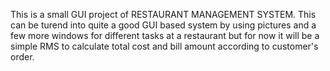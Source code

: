 This is a small GUI project of RESTAURANT MANAGEMENT SYSTEM. This can be turend into quite a good GUI based 
system by using pictures and a few more windows for different tasks at a restaurant but for now it will be a 
simple RMS to calculate total cost and bill amount according to customer's order.
